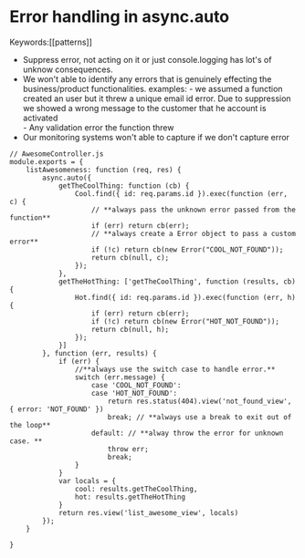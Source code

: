 # Error handling in async.auto
Keywords:[[patterns]]

- Suppress error, not acting on it or just console.logging has lot's of unknow consequences.  
- We won't able to identify any errors that is genuinely effecting the business/product functionalities. examples:
        - we assumed a function created an user but it threw a unique email id error. Due to suppression we showed a wrong message to the customer that he account is activated  
        - Any validation error the function threw
- Our monitoring systems won't able to capture if we don't capture error 

```
// AwesomeController.js
module.exports = {
    listAwesomeness: function (req, res) {
        async.auto({
            getTheCoolThing: function (cb) {
                Cool.find({ id: req.params.id }).exec(function (err, c) {
                    // **always pass the unknown error passed from the function**
                    if (err) return cb(err);
                    // **always create a Error object to pass a custom error**
                    if (!c) return cb(new Error("COOL_NOT_FOUND")); 
                    return cb(null, c);
                });
            },
            getTheHotThing: ['getTheCoolThing', function (results, cb) {
                Hot.find({ id: req.params.id }).exec(function (err, h) {
                    if (err) return cb(err);
                    if (!c) return cb(new Error("HOT_NOT_FOUND"));
                    return cb(null, h);
                });
            }]
        }, function (err, results) {
            if (err) {
                //**always use the switch case to handle error.**
                switch (err.message) {
                    case 'COOL_NOT_FOUND': 
                    case 'HOT_NOT_FOUND':
                        return res.status(404).view('not_found_view', { error: 'NOT_FOUND' })
                        break; // **always use a break to exit out of the loop**
                    default: // **alway throw the error for unknown case. **
                        throw err;
                        break;
                }
            }
            var locals = {
                cool: results.getTheCoolThing,
                hot: results.getTheHotThing
            }
            return res.view('list_awesome_view', locals)
        });
    }

}
```